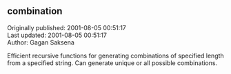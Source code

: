 ## combination  
Originally published: 2001-08-05 00:51:17  
Last updated: 2001-08-05 00:51:17  
Author: Gagan Saksena  
  
Efficient recursive functions for generating combinations of specified length from a specified string. Can generate unique or all possible combinations.